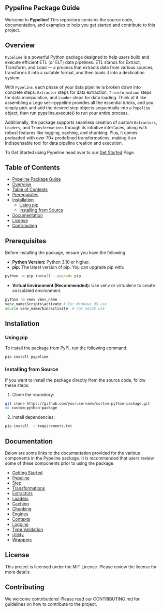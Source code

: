 ## Pypeline Package Guide

Welcome to **Pypeline**! This repository contains the source code, documentation, and examples to help you get started and contribute to this project.

## Overview
`Pypeline` is a powerful Python package designed to help users build and execute efficient ETL (or ELT) data pipelines. ETL stands for Extract, Transform, and Load — a process that extracts data from various sources, transforms it into a suitable format, and then loads it into a destination system. 

With `Pypeline`, each phase of your data pipeline is broken down into concrete steps: `Extractor` steps for data extraction, `Transformation` steps for data manipulation, and `Loader` steps for data loading. Think of it like assembling a Lego set—pypeline provides all the essential bricks, and you simply pick and add the desired step objects sequentially into a `Pypeline` object, then run pypeline.execute() to run your entire process. 

Additionally, the package supports seamless creation of custom `Extractors`, `Loaders`, and `Transformations` through its intuitive interfaces, along with robust features like logging, caching, and chunking. Plus, it comes preloaded with over 70+ predefined transformations, making it an indispensable tool for data pipeline creation and execution.

To Get Started using Pypeline head over to our [Get Started](docs/getting_started.md) Page.

## Table of Contents

- [Pypeline Package Guide](#pypeline-package-guide)
- [Overview](#overview)
- [Table of Contents](#table-of-contents)
- [Prerequisites](#prerequisites)
- [Installation](#installation)
  - [Using pip](#using-pip)
  - [Installing from Source](#installing-from-source)
- [Documentation](#documentation)
- [License](#license)
- [Contributing](#contributing)

## Prerequisites

Before installing the package, ensure you have the following:

- **Python Version:** Python 3.10 or higher.
- **pip:** The latest version of pip. You can upgrade pip with:
```bash
python -m pip install --upgrade pip
```
- **Virtual Environment (Recommended):** Use venv or virtualenv to create an isolated environment.
```bash
python -m venv venv_name
venv_name\Scripts\activate # For Windows OS use
source venv_name/bin/activate  # For macOS use
```

## Installation

### Using pip

To install the package from PyPI, run the following command:

```bash
pip install pypeline
```

### Installing from Source
If you want to install the package directly from the source code, follow these steps:
1. Clone the repository:
```bash
git clone https://github.com/yourusername/custom-python-package.git
cd custom-python-package
```

2. Install dependencies:
```bash
pip install -r requirements.txt
```

## Documentation
Below are some links to the documentation provided for the various components in the Pypeline package. It is recommended that users review some of these components prior to using the package.

- [Getting Started](docs/getting_started.md)
- [Pypeline](docs/pypeline.md)
- [Step](docs/step.md)
- [Transformations](docs/transformations/transformation.md)
- [Extractors](docs/extract.md)
- [Loaders](docs/load.md)
- [Caching](docs/cache.md)
- [Chunking](docs/chunker.md)
- [Engines](docs/engine.md)
- [Contexts](docs/context.md)
- [Logging](docs/log.md)
- [Type Validation](docs/types.md)
- [Utility](docs/utils.md)
- [Wrappers](docs/wrappers.md)

## License
This project is licensed under the MIT License. Please review the license for more details.

## Contributing
We welcome contributions! Please read our CONTRIBUTING.md for guidelines on how to contribute to the project.
